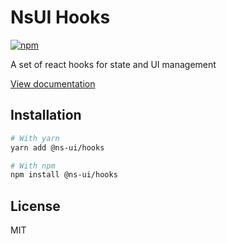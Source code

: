# NsUI Hooks

[![npm](https://img.shields.io/npm/dm/@ns-ui/hooks)](https://www.npmjs.com/package/@ns-ui/hooks)

A set of react hooks for state and UI management

[View documentation](https://NsUI.dev/)

## Installation

```bash
# With yarn
yarn add @ns-ui/hooks

# With npm
npm install @ns-ui/hooks
```

## License

MIT
